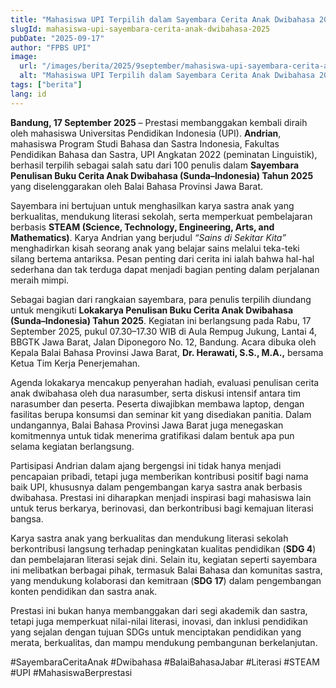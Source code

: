 ```yaml
---
title: "Mahasiswa UPI Terpilih dalam Sayembara Cerita Anak Dwibahasa 2025"
slugId: mahasiswa-upi-sayembara-cerita-anak-dwibahasa-2025
pubDate: "2025-09-17"
author: "FPBS UPI"
image:
  url: "/images/berita/2025/9september/mahasiswa-upi-sayembara-cerita-anak-dwibahasa-2025.webp"
  alt: "Mahasiswa UPI Terpilih dalam Sayembara Cerita Anak Dwibahasa 2025"
tags: ["berita"]
lang: id
---
```


**Bandung, 17 September 2025** – Prestasi membanggakan kembali diraih oleh mahasiswa Universitas Pendidikan Indonesia (UPI). **Andrian**, mahasiswa Program Studi Bahasa dan Sastra Indonesia, Fakultas Pendidikan Bahasa dan Sastra, UPI Angkatan 2022 (peminatan Linguistik), berhasil terpilih sebagai salah satu dari 100 penulis dalam **Sayembara Penulisan Buku Cerita Anak Dwibahasa (Sunda–Indonesia) Tahun 2025** yang diselenggarakan oleh Balai Bahasa Provinsi Jawa Barat.  

Sayembara ini bertujuan untuk menghasilkan karya sastra anak yang berkualitas, mendukung literasi sekolah, serta memperkuat pembelajaran berbasis **STEAM (Science, Technology, Engineering, Arts, and Mathematics)**. Karya Andrian yang berjudul *“Sains di Sekitar Kita”* menghadirkan kisah seorang anak yang belajar sains melalui teka-teki silang bertema antariksa. Pesan penting dari cerita ini ialah bahwa hal-hal sederhana dan tak terduga dapat menjadi bagian penting dalam perjalanan meraih mimpi.  

Sebagai bagian dari rangkaian sayembara, para penulis terpilih diundang untuk mengikuti **Lokakarya Penulisan Buku Cerita Anak Dwibahasa (Sunda–Indonesia) Tahun 2025**. Kegiatan ini berlangsung pada Rabu, 17 September 2025, pukul 07.30–17.30 WIB di Aula Rempug Jukung, Lantai 4, BBGTK Jawa Barat, Jalan Diponegoro No. 12, Bandung. Acara dibuka oleh Kepala Balai Bahasa Provinsi Jawa Barat, **Dr. Herawati, S.S., M.A.,** bersama Ketua Tim Kerja Penerjemahan.  

Agenda lokakarya mencakup penyerahan hadiah, evaluasi penulisan cerita anak dwibahasa oleh dua narasumber, serta diskusi intensif antara tim narasumber dan peserta. Peserta diwajibkan membawa laptop, dengan fasilitas berupa konsumsi dan seminar kit yang disediakan panitia. Dalam undangannya, Balai Bahasa Provinsi Jawa Barat juga menegaskan komitmennya untuk tidak menerima gratifikasi dalam bentuk apa pun selama kegiatan berlangsung.  

Partisipasi Andrian dalam ajang bergengsi ini tidak hanya menjadi pencapaian pribadi, tetapi juga memberikan kontribusi positif bagi nama baik UPI, khususnya dalam pengembangan karya sastra anak berbasis dwibahasa. Prestasi ini diharapkan menjadi inspirasi bagi mahasiswa lain untuk terus berkarya, berinovasi, dan berkontribusi bagi kemajuan literasi bangsa.  

Karya sastra anak yang berkualitas dan mendukung literasi sekolah berkontribusi langsung terhadap peningkatan kualitas pendidikan (**SDG 4**) dan pembelajaran literasi sejak dini. Selain itu, kegiatan seperti sayembara ini melibatkan berbagai pihak, termasuk Balai Bahasa dan komunitas sastra, yang mendukung kolaborasi dan kemitraan (**SDG 17**) dalam pengembangan konten pendidikan dan sastra anak.  

Prestasi ini bukan hanya membanggakan dari segi akademik dan sastra, tetapi juga memperkuat nilai-nilai literasi, inovasi, dan inklusi pendidikan yang sejalan dengan tujuan SDGs untuk menciptakan pendidikan yang merata, berkualitas, dan mampu mendukung pembangunan berkelanjutan.  

#SayembaraCeritaAnak #Dwibahasa #BalaiBahasaJabar #Literasi #STEAM #UPI #MahasiswaBerprestasi  
